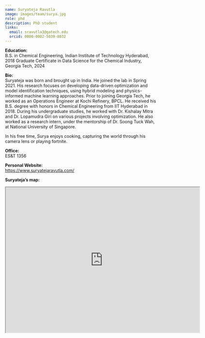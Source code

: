 ```yaml
---
name: Suryateja Ravutla
image: images/team/surya.jpg
role: phd
description: PhD student
links:
  email: sravutla3@gatech.edu
  orcid: 0000-0002-5039-8032
---
```


**Education:**  
B.S. in Chemical Engineering, Indian Institute of Technology Hyderabad, 2018
Graduate Certificate in Data Science for the Chemical Industry, Georgia Tech, 2024

**Bio:**  
Suryateja was born and brought up in India. He joined the lab in Spring 2021. His research focuses on developing data-driven optimization and model identification techniques, using hybrid modeling and physics-informed machine learning approaches. 
Prior to joining Georgia Tech,  he worked as an Operations Engineer at Kochi Refinery, BPCL. He received his B.S. degree with honors in Chemical Engineering from IIT Hyderabad in 2018. During his undergraduate studies, he worked with Dr. Kishalay Mitra and Dr. Lopamudra Giri on various projects involving optimization. He also worked as a research intern, under the mentorship of Dr. Soong Tuck Wah, at National University of Singapore. 

In his free time, Surya enjoys cooking, capturing the world through his camera lens or playing fortnite.

**Office:**  
ES&T 1356

**Personal Website:**  
https://www.suryatejaravutla.com/ 

**Suryateja’s map:**
<iframe src="https://www.google.com/maps/d/u/0/embed?mid=1pP6SlTspqrshcMN84Z6eAG1joqdRrsg&ehbc=2E312F" width="640" height="480"></iframe>

